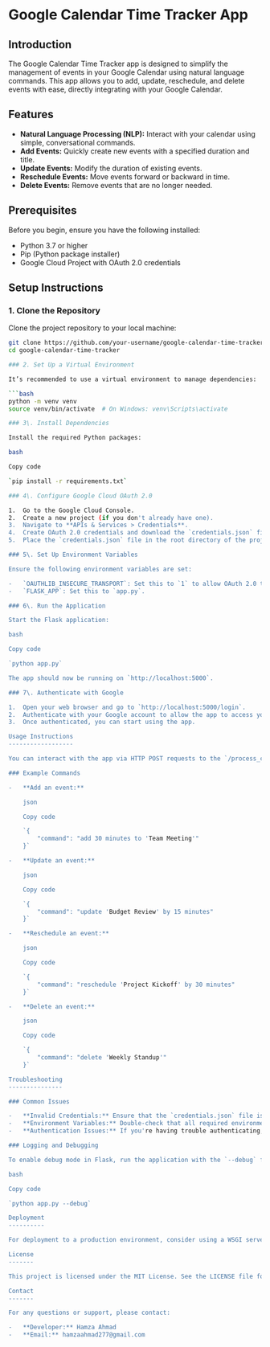 # Google Calendar Time Tracker App

## Introduction

The Google Calendar Time Tracker app is designed to simplify the management of events in your Google Calendar using natural language commands. This app allows you to add, update, reschedule, and delete events with ease, directly integrating with your Google Calendar.

## Features

- **Natural Language Processing (NLP):** Interact with your calendar using simple, conversational commands.
- **Add Events:** Quickly create new events with a specified duration and title.
- **Update Events:** Modify the duration of existing events.
- **Reschedule Events:** Move events forward or backward in time.
- **Delete Events:** Remove events that are no longer needed.

## Prerequisites

Before you begin, ensure you have the following installed:

- Python 3.7 or higher
- Pip (Python package installer)
- Google Cloud Project with OAuth 2.0 credentials

## Setup Instructions

### 1. Clone the Repository

Clone the project repository to your local machine:

```bash
git clone https://github.com/your-username/google-calendar-time-tracker.git
cd google-calendar-time-tracker

### 2. Set Up a Virtual Environment

It’s recommended to use a virtual environment to manage dependencies:

```bash
python -m venv venv
source venv/bin/activate  # On Windows: venv\Scripts\activate

### 3\. Install Dependencies

Install the required Python packages:

bash

Copy code

`pip install -r requirements.txt`

### 4\. Configure Google Cloud OAuth 2.0

1.  Go to the Google Cloud Console.
2.  Create a new project (if you don't already have one).
3.  Navigate to **APIs & Services > Credentials**.
4.  Create OAuth 2.0 credentials and download the `credentials.json` file.
5.  Place the `credentials.json` file in the root directory of the project.

### 5\. Set Up Environment Variables

Ensure the following environment variables are set:

-   `OAUTHLIB_INSECURE_TRANSPORT`: Set this to `1` to allow OAuth 2.0 to work on `http://localhost`.
-   `FLASK_APP`: Set this to `app.py`.

### 6\. Run the Application

Start the Flask application:

bash

Copy code

`python app.py`

The app should now be running on `http://localhost:5000`.

### 7\. Authenticate with Google

1.  Open your web browser and go to `http://localhost:5000/login`.
2.  Authenticate with your Google account to allow the app to access your Google Calendar.
3.  Once authenticated, you can start using the app.

Usage Instructions
------------------

You can interact with the app via HTTP POST requests to the `/process_command` endpoint. Use a tool like Postman to send JSON commands.

### Example Commands

-   **Add an event:**

    json

    Copy code

    `{
        "command": "add 30 minutes to 'Team Meeting'"
    }`

-   **Update an event:**

    json

    Copy code

    `{
        "command": "update 'Budget Review' by 15 minutes"
    }`

-   **Reschedule an event:**

    json

    Copy code

    `{
        "command": "reschedule 'Project Kickoff' by 30 minutes"
    }`

-   **Delete an event:**

    json

    Copy code

    `{
        "command": "delete 'Weekly Standup'"
    }`

Troubleshooting
---------------

### Common Issues

-   **Invalid Credentials:** Ensure that the `credentials.json` file is correctly placed and contains valid OAuth 2.0 credentials.
-   **Environment Variables:** Double-check that all required environment variables are set correctly.
-   **Authentication Issues:** If you're having trouble authenticating, clear your browser's cache and cookies, then try logging in again.

### Logging and Debugging

To enable debug mode in Flask, run the application with the `--debug` flag:

bash

Copy code

`python app.py --debug`

Deployment
----------

For deployment to a production environment, consider using a WSGI server like Gunicorn and setting up HTTPS.

License
-------

This project is licensed under the MIT License. See the LICENSE file for more details.

Contact
-------

For any questions or support, please contact:

-   **Developer:** Hamza Ahmad
-   **Email:** hamzaahmad277@gmail.com
